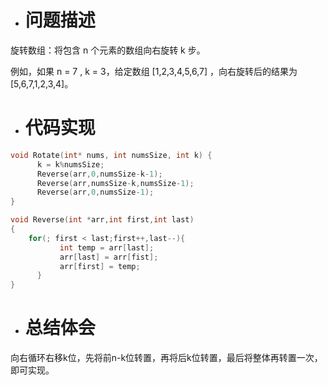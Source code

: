 * # 问题描述
旋转数组：将包含 n 个元素的数组向右旋转 k 步。

例如，如果  n = 7 ,  k = 3，给定数组  [1,2,3,4,5,6,7]  ，向右旋转后的结果为 [5,6,7,1,2,3,4]。

* #  代码实现
```C
void Rotate(int* nums, int numsSize, int k) {
      k = k%numsSize;  
      Reverse(arr,0,numsSize-k-1);          
      Reverse(arr,numsSize-k,numsSize-1);          
      Reverse(arr,0,numsSize-1);  
}

void Reverse(int *arr,int first,int last)
{      
    for(; first < last;first++,last--){
           int temp = arr[last];
           arr[last] = arr[fist];
           arr[first] = temp;
      }
}
```
* #  总结体会
向右循环右移k位，先将前n-k位转置，再将后k位转置，最后将整体再转置一次，即可实现。
